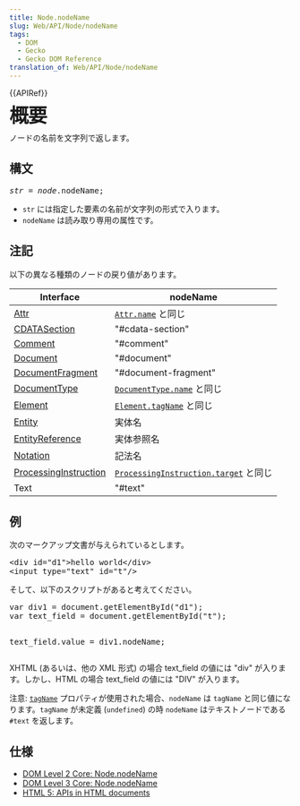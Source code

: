 ```yaml
---
title: Node.nodeName
slug: Web/API/Node/nodeName
tags:
  - DOM
  - Gecko
  - Gecko DOM Reference
translation_of: Web/API/Node/nodeName
---
```

<div>
 {{APIRef}}</div>
<div>
  </div>
<div>
 <span style="font-size: 2.14285714285714rem; font-weight: 700; letter-spacing: -1px; line-height: 30px;">概要</span></div>
<p>ノードの名前を文字列で返します。</p>
<h2 id="Syntax" name="Syntax">構文</h2>
<pre class="syntaxbox"><var>str</var> = <var>node</var>.nodeName;
</pre>
<ul>
 <li><code>str</code> には指定した要素の名前が文字列の形式で入ります。</li>
 <li><code>nodeName</code> は読み取り専用の属性です。</li>
</ul>
<h2 id="Notes" name="Notes">注記</h2>
<p>以下の異なる種類のノードの戻り値があります。</p>
<table>
 <thead>
  <tr>
   <th>Interface</th>
   <th>nodeName</th>
  </tr>
 </thead>
 <tbody>
  <tr>
   <td><a href="/ja/docs/DOM/Attr">Attr</a></td>
   <td><a href="/ja/docs/DOM/Attr.name"><code>Attr.name</code></a> と同じ</td>
  </tr>
  <tr>
   <td><a href="/ja/docs/DOM/CDATASection">CDATASection</a></td>
   <td>"#cdata-section"</td>
  </tr>
  <tr>
   <td><a href="/ja/docs/DOM/Comment">Comment</a></td>
   <td>"#comment"</td>
  </tr>
  <tr>
   <td><a href="/ja/docs/DOM/document">Document</a></td>
   <td>"#document"</td>
  </tr>
  <tr>
   <td><a href="/ja/docs/DOM/DocumentFragment">DocumentFragment</a></td>
   <td>"#document-fragment"</td>
  </tr>
  <tr>
   <td><a href="/ja/docs/DOM/DocumentType">DocumentType</a></td>
   <td><a href="/ja/docs/DOM/DocumentType.name"><code>DocumentType.name</code></a> と同じ</td>
  </tr>
  <tr>
   <td><a href="/ja/docs/DOM/element">Element</a></td>
   <td><a href="/ja/docs/DOM/element.tagName"><code>Element.tagName</code></a> と同じ</td>
  </tr>
  <tr>
   <td><a href="/ja/docs/Web/API/Entity">Entity</a></td>
   <td>実体名</td>
  </tr>
  <tr>
   <td><a href="/ja/docs/Web/API/EntityReference">EntityReference</a></td>
   <td>実体参照名</td>
  </tr>
  <tr>
   <td><a href="/ja/docs/Web/API/Notation">Notation</a></td>
   <td>記法名</td>
  </tr>
  <tr>
   <td><a href="/ja/docs/DOM/ProcessingInstruction">ProcessingInstruction</a></td>
   <td><a href="/ja/docs/DOM/ProcessingInstruction.target"><code>ProcessingInstruction.target</code></a> と同じ</td>
  </tr>
  <tr>
   <td>Text</td>
   <td>"#text"</td>
  </tr>
 </tbody>
</table>
<h2 id="Example" name="Example">例</h2>
<p>次のマークアップ文書が与えられているとします。</p>
<pre class="brush:html">&lt;div id="d1"&gt;hello world&lt;/div&gt;
&lt;input type="text" id="t"/&gt;
</pre>
<p>そして、以下のスクリプトがあると考えてください。</p>
<pre class="brush:js">var div1 = document.getElementById("d1");
var text_field = document.getElementById("t");

text_field.value = div1.nodeName;
</pre>
<p>XHTML (あるいは、他の XML 形式) の場合 text_field の値には "div" が入ります。しかし、HTML の場合 text_field の値には "DIV" が入ります。</p>
<p>注意: <a href="/ja/docs/DOM/element.tagName"><code>tagName</code></a> プロパティが使用された場合、<code>nodeName</code> は <code>tagName</code> と同じ値になります。<code>tagName</code> が未定義 (<code>undefined</code>) の時 <code>nodeName</code> はテキストノードである <code>#text</code> を返します。</p>
<h2 id="Specifications" name="Specifications">仕様</h2>
<ul>
 <li><a href="http://www.w3.org/TR/DOM-Level-2-Core/core.html#ID-F68D095">DOM Level 2 Core: Node.nodeName</a></li>
 <li><a href="http://www.w3.org/TR/DOM-Level-3-Core/core.html#ID-F68D095">DOM Level 3 Core: Node.nodeName</a></li>
 <li><a href="http://www.whatwg.org/specs/web-apps/current-work/multipage/dom.html#apis-in-html-documents">HTML 5: APIs in HTML documents</a></li>
</ul>
